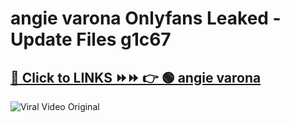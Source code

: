 
 # angie varona Onlyfans Leaked - Update Files g1c67

## <h2><a href="https://clipsfans.com/angie_varona&ref=git">🔗 Click to LINKS ⏩⏩ 👉 🟢 angie varona </a></h2>

<a href="https://clipsfans.com/angie_varona&ref=git" rel="nofollow" data-target="animated-image.originalLink"><img src="https://i.ibb.co.com/xMMVF88/686577567.gif" alt="Viral Video Original" style="max-width: 100%; display: inline-block;" data-target="animated-image.originalImage"></a>

